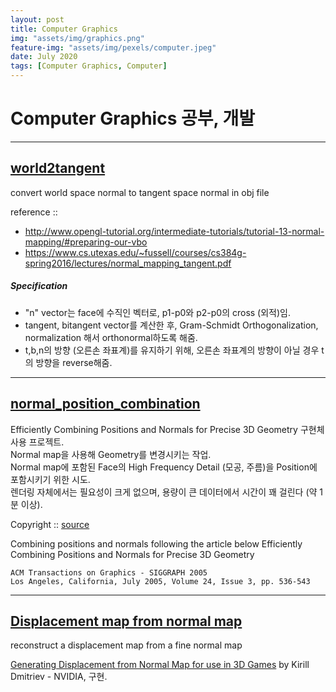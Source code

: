 ```yaml
---
layout: post
title: Computer Graphics
img: "assets/img/graphics.png"
feature-img: "assets/img/pexels/computer.jpeg"
date: July 2020
tags: [Computer Graphics, Computer]
---
```


# Computer Graphics 공부, 개발

------------------

## [world2tangent](https://github.com/givenone/world2tangent)

convert world space normal to tangent space normal in obj file

reference :: 
- http://www.opengl-tutorial.org/intermediate-tutorials/tutorial-13-normal-mapping/#preparing-our-vbo
- https://www.cs.utexas.edu/~fussell/courses/cs384g-spring2016/lectures/normal_mapping_tangent.pdf

##### Specification

- "n" vector는 face에 수직인 벡터로, p1-p0와 p2-p0의 cross (외적)임.
- tangent, bitangent vector를 계산한 후, Gram-Schmidt Orthogonalization, normalization 해서 orthonormal하도록 해줌.
- t,b,n의 방향 (오른손 좌표계)를 유지하기 위해, 오른손 좌표계의 방향이 아닐 경우 t의  방향을 reverse해줌.

-------------------

## [normal_position_combination](https://github.com/givenone/normal_position_combination)
Efficiently Combining Positions and Normals for Precise 3D Geometry 구현체 사용 프로젝트.  
Normal map을 사용해 Geometry를 변경시키는 작업.  
Normal map에 포함된 Face의 High Frequency Detail (모공, 주름)을 Position에 포함시키기 위한 시도.  
렌더링 자체에서는 필요성이 크게 없으며, 용량이 큰 데이터에서 시간이 꽤 걸린다 (약 1분 이상).

Copyright :: [source](http://w3.impa.br/~diego/software/NehEtAl05/)

Combining positions and normals following the article below
 Efficiently Combining Positions and Normals for Precise 3D Geometry

```Nehab, D.; Rusinkiewicz, S.; Davis, J.; Ramamoorthi, R.
ACM Transactions on Graphics - SIGGRAPH 2005
Los Angeles, California, July 2005, Volume 24, Issue 3, pp. 536-543
```


-------------------------

## [Displacement map from normal map](https://github.com/givenone/displacement-from-normal)

reconstruct a displacement map from a fine normal map

[Generating Displacement from Normal Map for use in 3D Games](http://developer.download.nvidia.com/assets/gamedev/docs/nmap2displacement.pdf) by Kirill Dmitriev - NVIDIA, 구현.
